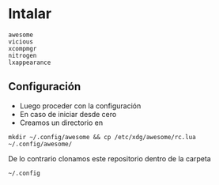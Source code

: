 # Intalar
````
awesome
vicious
xcompmgr
nitrogen
lxappearance

````
## Configuración
- Luego proceder con la configuración
- En caso de iniciar desde cero 
- Creamos un directorio en
`````
mkdir ~/.config/awesome && cp /etc/xdg/awesome/rc.lua ~/.config/awesome/
`````

De lo contrario  clonamos este repositorio dentro de la carpeta
````
~/.config
````



